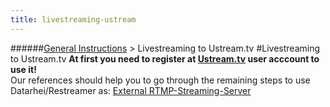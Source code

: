 ```yaml
---
title: livestreaming-ustream
---
```

######[General Instructions](../wiki/general-instructions.html) > Livestreaming to Ustream.tv
#Livestreaming to Ustream.tv
**At first you need to register at <a href="http://www.ustream.tv/" target="_blank">Ustream.tv</a> user acccount to use it!**  
Our references should help you to go through the remaining steps to use Datarhei/Restreamer as: [External RTMP-Streaming-Server](../docs/references-external-rtmp-streaming-server.html)